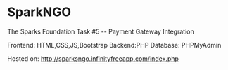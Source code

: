 # SparkNGO
The Sparks Foundation Task #5 -- Payment Gateway Integration 

Frontend: HTML,CSS,JS,Bootstrap
Backend:PHP
Database: PHPMyAdmin

Hosted on: http://sparksngo.infinityfreeapp.com/index.php
